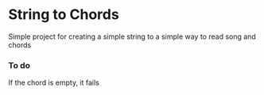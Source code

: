 # String to Chords

Simple project for creating a simple string to a simple way to read song and chords

### To do

If the chord is empty, it fails